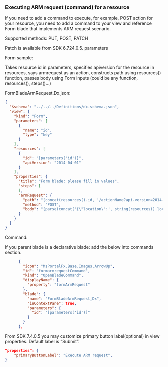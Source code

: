 ### Executing ARM request (command) for a resource

If you need to add a command to execute, for example, POST action for your resource, you need to add a command to your view and reference Form blade that implements ARM request scenario.

Supported methods: PUT, POST, PATCH

Patch is available from SDK 6.724.0.5. parameters

Form sample:

Takes resource id in parameters, specifies apiversion for the resource in resources, says armrequest as an action, constructs path using resources() function, passes body using Form inputs (could be any function, resources(), steps()…)

FormBladeArmRequest.Dx.json:

```json
{
  "$schema": "../../../Definitions/dx.schema.json",
  "view": {
    "kind": "Form",
    "parameters": [
      {
        "name": "id",
        "type": "key"
      }
    ],
    "resources": [
      {
        "id": "[parameters('id')]",
        "apiVersion": "2014-04-01"
      }
    ],
    "properties": {
      "title": "Form blade: please fill in values",
      "steps": [
      ],
      "armRequest": {
        "path": "[concat(resources().id, '/actionName?api-version=2014-04-01')]",
        "method": "POST",
        "body": "[parse(concat('{\"location\":', string(resources().location), '}'))]"
      }
    }
  }
}
```
Command:

If you parent blade is a declarative blade: add the below into commands section.

```json
      {
        "icon": "MsPortalFx.Base.Images.ArrowUp",
        "id": "formarmrequestCommand",
        "kind": "OpenBladeCommand",
        "displayName": {
          "property": "formArmRequest"
        },
        "blade": {
          "name": "FormBladeArmRequest_Dx",
          "inContextPane": true,
          "parameters": {
            "id": "[parameters('id')]"
          }
        }
      },
```
From SDK 7.4.0.5 you may customize primary button label(optional) in view properties. Default label is “Submit”.

```json
"properties": {
    "primaryButtonLabel": "Execute ARM request",
}
```
